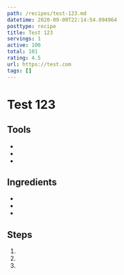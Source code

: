 ```yaml
---
path: /recipes/test-123.md
datetime: 2020-09-09T22:14:54.094964
posttype: recipe
title: Test 123
servings: 1
active: 100
total: 101
rating: 4.5
url: https://test.com
tags: []
---
```


# Test 123

## Tools

*
*
*

## Ingredients

*
*
*

## Steps

1.
1.
1.
